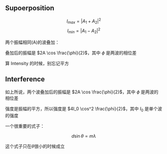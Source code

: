 ## Supoerposition

$$I_{max} = \left\vert A_1 + A_2 \right\vert ^2$$
$$I_{min} = \left\vert A_1 - A_2 \right\vert ^2$$

两个振幅相同(A)的波叠加：

叠加后的振幅是 $2A \cos \frac{\phi}{2}$，其中 $\phi$ 是两波的相位差

算 Intensity 的时候，别忘记平方

## Interference

如上所说，两个波叠加后的振幅是 $2A \cos \frac{\phi}{2}$，其中 $\phi$ 是两波的相位差

强度是振幅的平方，所以强度是 $4I_0 \cos^2 \frac{\phi}{2}$，其中 $I_0$ 是单个波的强度

一个很重要的式子：

$$d \sin \theta = m \lambda$$

这个式子只在$\theta$很小的时候成立
